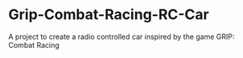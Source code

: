 # Grip-Combat-Racing-RC-Car
A project to create a radio controlled car inspired by the game GRIP: Combat Racing
